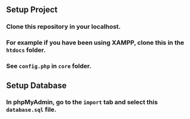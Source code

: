 ## Setup Project
### Clone this repository in your localhost.
### For example if you have been using XAMPP, clone this in the `htdocs` folder.
### See `config.php` in `core` folder.

## Setup Database
### In phpMyAdmin, go to the `import` tab and select this `database.sql` file.
